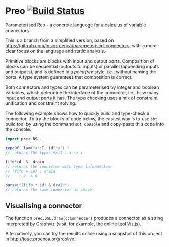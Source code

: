 # Preo [![Build Status](https://travis-ci.org/joseproenca/preo.svg?branch=master)](https://travis-ci.org/joseproenca/preo)

Parameterised Reo - a concrete language for a calculus of variable connectors.

This is a branch from a simplified version, based on https://github.com/joseproenca/parameterised-connectors, with a more clear focus on the language and static analysis.

Primitive blocks are blocks with input and output ports.
Composition of blocks can be sequential (outputs to inputs) or parallel (appending inputs and outputs), and is defined in a _pointfree_ style, i.e., without naming the ports. A type system guarantees that composition is correct.

Both connectors and types can be parameterised by integer and boolean variables, which determine the interface of the connector, i.e., how many input and output ports it has.
The type checking uses a mix of constraint unification and constraint solving.

The following example shows how to quickly build and type-check a connector.
To try the blocks of code below, the easiest way is to use ```sbt``` build tool by using the command ```sbt console``` and copy-paste this code into the console.

```scala
import preo.DSL._

typeOf( lam("x":I, id^"x") )
// returns the type: ∀x:I . x -> x

fifo*id  &  drain
// returns the connector with type information:
// (fifo ⊗ id) ; drain
//    : 2 -> 0

parse("(fifo * id) & drain")
// returns the same connector as above
```


Visualising a connector
-----------------------

The function ```preo.DSL.draw(c:Connector)``` produces a connector as a string interpreted by Graphviz (visit, for example, the online tool [Viz.js](https://mdaines.github.io/viz.js/)).

Alternatively, you can try the results online using a snapshot of this project in http://jose.proenca.org/reolive.

<!-- This version is used by the new under-development web-related project, which can be found in https://github.com/joseproenca/reotools. -->

<!-- ## Why a new project?
The emphasise is in the core language, which we call Preo, it's parser, and its static analysis.
We drop references to how to execute code and how to display it in a browser, and give less relevance to the Scala embedded DSL.
 -->